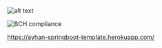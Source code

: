![alt text](https://travis-ci.org/ayhanugurlu/springboot-template.svg?branch=master "Travis Status")

![BCH compliance](https://bettercodehub.com/edge/badge/ayhanugurlu/springboot-template?branch=master)

https://ayhan-springboot-template.herokuapp.com/
